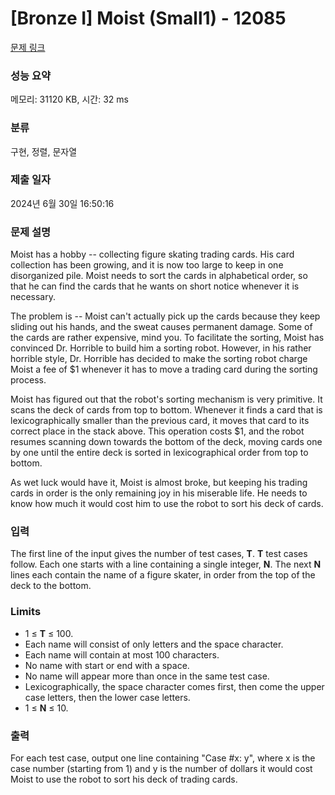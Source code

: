 # [Bronze I] Moist (Small1) - 12085 

[문제 링크](https://www.acmicpc.net/problem/12085) 

### 성능 요약

메모리: 31120 KB, 시간: 32 ms

### 분류

구현, 정렬, 문자열

### 제출 일자

2024년 6월 30일 16:50:16

### 문제 설명

<p>Moist has a hobby -- collecting figure skating trading cards. His card collection has been growing, and it is now too large to keep in one disorganized pile. Moist needs to sort the cards in alphabetical order, so that he can find the cards that he wants on short notice whenever it is necessary.</p>

<p>The problem is -- Moist can't actually pick up the cards because they keep sliding out his hands, and the sweat causes permanent damage. Some of the cards are rather expensive, mind you. To facilitate the sorting, Moist has convinced Dr. Horrible to build him a sorting robot. However, in his rather horrible style, Dr. Horrible has decided to make the sorting robot charge Moist a fee of <span>$</span>1 whenever it has to move a trading card during the sorting process.</p>

<p>Moist has figured out that the robot's sorting mechanism is very primitive. It scans the deck of cards from top to bottom. Whenever it finds a card that is lexicographically smaller than the previous card, it moves that card to its correct place in the stack above. This operation costs <span>$</span>1, and the robot resumes scanning down towards the bottom of the deck, moving cards one by one until the entire deck is sorted in lexicographical order from top to bottom.</p>

<p>As wet luck would have it, Moist is almost broke, but keeping his trading cards in order is the only remaining joy in his miserable life. He needs to know how much it would cost him to use the robot to sort his deck of cards.</p>

### 입력 

 <p>The first line of the input gives the number of test cases, <strong>T</strong>.  <strong>T</strong> test cases follow. Each one starts with a line containing a single integer, <strong>N</strong>. The next <strong>N</strong> lines each contain the name of a figure skater, in order from the top of the deck to the bottom.</p>

<h3>Limits</h3>

<ul>
	<li>1 ≤ <strong>T</strong> ≤ 100.</li>
	<li>Each name will consist of only letters and the space character.</li>
	<li>Each name will contain at most 100 characters.</li>
	<li>No name with start or end with a space.</li>
	<li>No name will appear more than once in the same test case.</li>
	<li>Lexicographically, the space character comes first, then come the upper case letters, then the lower case letters.</li>
	<li>1 ≤ <strong>N</strong> ≤ 10.</li>
</ul>

### 출력 

 <p>For each test case, output one line containing "Case #x: y", where x is the case number (starting from 1) and y is the number of dollars it would cost Moist to use the robot to sort his deck of trading cards.</p>

